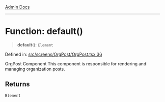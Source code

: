 [Admin Docs](/)

***

# Function: default()

> **default**(): `Element`

Defined in: [src/screens/OrgPost/OrgPost.tsx:36](https://github.com/PalisadoesFoundation/talawa-admin/blob/main/src/screens/OrgPost/OrgPost.tsx#L36)

OrgPost Component
This component is responsible for rendering and managing organization posts.

## Returns

`Element`
